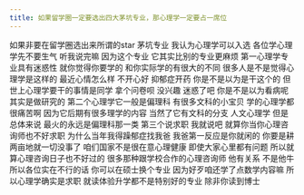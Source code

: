 ```yaml
---
title: 如果留学圈一定要选出四大茅坑专业，那心理学一定要占一席位
---
```

如果非要在留学圈选出来所谓的star
茅坑专业
我认为心理学可以入选
各位学心理学先不要生气
听我说完嘛
因为这个专业
它其实比别的专业更麻烦
第一心理学专业具有迷惑性
就你觉得你要学的
和你实际学的有很大的不同
很多人是不是觉得心理学是这样的
最近心情怎么样
不开心好
抑郁症开药
你是不是以为是干这个的
但世上心理学要干的事情是同学
拿个问卷呗
没兴趣
迷惑了吧
你是不是以为看病呢
其实是做研究的
第二个心理学它一般是偏理科
有很多文科的小宝贝
学的心理学都很痛苦啊
因为它后期有很多理学的内容
当然了它有文科的分支
人文心理学
但是总体来说
最火的永远是偏理科那一类
第三个说求职
我就说吧
就算你当你心理咨询师也不好求职
为什么当年我得躁郁症找我爸
我爸第一反应是你就闲的
你要是耕两亩地就一切没事了
咱们国家不是很在意心理健康
即使大家心里都有问题
所以就算心理咨询日子也不好过的
很多那种跟学校合作的心理咨询师
他有关系
不是他牛
所以各位实在不行的话
你可以在硕士换个专业
因为好歹咱还学了点数学内容嘛
所以心理学确实是求职
就读体验升学都不是特别好的专业
除非你读到博士
